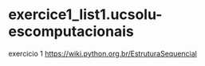 # exercice1_list1.ucsolu-escomputacionais
exercicio 1 
https://wiki.python.org.br/EstruturaSequencial
